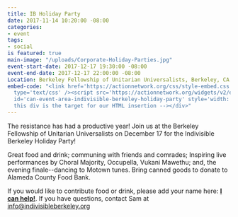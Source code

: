 ```yaml
---
title: IB Holiday Party
date: 2017-11-14 10:20:00 -08:00
categories:
- event
tags:
- social
is featured: true
main-image: "/uploads/Corporate-Holiday-Parties.jpg"
event-start-date: 2017-12-17 19:30:00 -08:00
event-end-date: 2017-12-17 22:00:00 -08:00
Location: Berkeley Fellowship of Unitarian Universalists, Berkeley, CA
embed-code: "<link href='https://actionnetwork.org/css/style-embed.css' rel='stylesheet'
  type='text/css' /><script src='https://actionnetwork.org/widgets/v2/event/indivisible-berkeley-holiday-party?format=js&source=widget'></script><div
  id='can-event-area-indivisible-berkeley-holiday-party' style='width: 100%'><!--
  this div is the target for our HTML insertion --></div>"
---
```


The resistance has had a productive year! Join us at the Berkeley Fellowship of Unitarian Universalists on December 17 for the Indivisible Berkeley Holiday Party!

Great food and drink; communing with friends and comrades; Inspiring live performances by Choral Majority, Occupella, Vukani Mawethu; and, the evening finale--dancing to Motown tunes. Bring canned goods to donate to Alameda County Food Bank.

If you would like to contribute food or drink, please add your name here: **[I can help!](https://docs.google.com/document/d/1kag3MUav6KwB6DVTaDmbeGvChv7Ry2aCBi9qVid8hJI/edit?usp=sharing)**. If you have questions, contact Sam at [info@indivisibleberkeley.org](mailto:info@indivisibleberkeley.org)